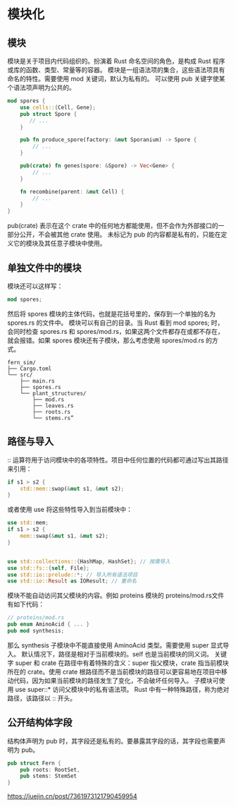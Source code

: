 # 模块化

## 模块
模块是关于项目内代码组织的。扮演着 Rust 命名空间的角色，是构成 Rust 程序或库的函数、类型、常量等的容器。
模块是一组语法项的集合，这些语法项具有命名的特性。需要使用 mod 关键词，默认为私有的。
可以使用 pub 关键字使某个语法项声明为公共的。

```rust
mod spores {
    use cells::{Cell, Gene};
    pub struct Spore {
       // ...
    }

    pub fn produce_spore(factory: &mut Sporanium) -> Spore {
        // ...
    }

    pub(crate) fn genes(spore: &Spore) -> Vec<Gene> {
        // ...
    }

    fn recombine(parent: &mut Cell) {
        // ...
    }
}

```
pub(crate) 表示在这个 crate 中的任何地方都能使用，但不会作为外部接口的一部分公开，不会被其他 crate 使用。 
未标记为 pub 的内容都是私有的，只能在定义它的模块及其任意子模块中使用。

## 单独文件中的模块
模块还可以这样写：
```rust
mod spores;

```
然后将 spores 模块的主体代码，也就是花括号里的，保存到一个单独的名为 spores.rs 的文件中。
模块可以有自己的目录。当 Rust 看到 mod spores; 时，会同时检查 spores.rs 和 spores/mod.rs，如果这两个文件都存在或都不存在，就会报错。如果 spores 模块还有子模块，那么考虑使用 spores/mod.rs 的方式。

```
fern_sim/
├── Cargo.toml
└── src/
    ├── main.rs
    ├── spores.rs
    └── plant_structures/
        ├── mod.rs
        ├── leaves.rs
        ├── roots.rs
        └── stems.rs”

```

## 路径与导入

:: 运算符用于访问模块中的各项特性。项目中任何位置的代码都可通过写出其路径来引用：

```rust
if s1 > s2 {
	std::mem::swap(&mut s1, &mut s2);
}

```

或者使用 use 将这些特性导入到当前模块中：

```rust
use std::mem;
if s1 > s2 {
	mem::swap(&mut s1, &mut s2);
}


use std::collections::{HashMap, HashSet}; // 按需导入
use std::fs::{self, File};
use std::io::prelude::*; // 导入所有语法项目
use std::io::Result as IOResult; // 重命名

```

模块不能自动访问其父模块的内容。例如 proteins 模块的 proteins/mod.rs文件有如下代码：

```rust
// proteins/mod.rs
pub enum AminoAcid { ... }
pub mod synthesis;

```

那么 synthesis 子模块中不能直接使用 AminoAcid 类型。需要使用 super 显式导入。
默认情况下，路径是相对于当前模块的。self 也是当前模块的同义词。
关键字 super 和 crate 在路径中有着特殊的含义：super 指父模块，crate 指当前模块所在的 crate。使用 crate 根路径而不是当前模块的路径可以更容易地在项目中移动代码，因为如果当前模块的路径发生了变化，不会破坏任何导入。
子模块可使用 use super::* 访问父模块中的私有语法项。
Rust 中有一种特殊路径，称为绝对路径，该路径以 :: 开头。

## 公开结构体字段

结构体声明为 pub 时，其字段还是私有的。要暴露其字段的话，其字段也需要声明为 pub。

```rust
pub struct Fern {
	pub roots: RootSet,
	pub stems: StemSet
}

```

https://juejin.cn/post/7361973121790459954